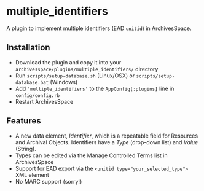 # multiple_identifiers

A plugin to implement multiple identifiers (EAD `unitid`) in ArchivesSpace.

## Installation

- Download the plugin and copy it into your `archivesspace/plugins/multiple_identifiers/` directory
- Run `scripts/setup-database.sh` (Linux/OSX) or `scripts/setup-database.bat` (Windows)
- Add `'multiple_identifiers'` to the `AppConfig[:plugins]` line in `config/config.rb`
- Restart ArchivesSpace

## Features

- A new data element, *Identifier*, which is a repeatable field for Resources and Archival Objects.  Identifiers have a _Type_ (drop-down list) and _Value_ (String).
- Types can be edited via the Manage Controlled Terms list in ArchivesSpace
- Support for EAD export via the `<unitid type="your_selected_type">` XML element
- No MARC support (sorry!)